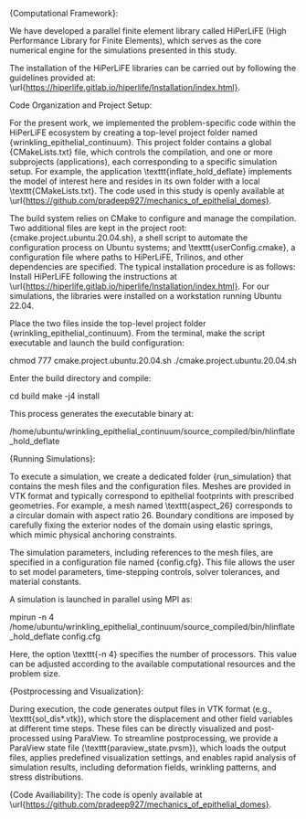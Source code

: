 {Computational Framework}:



We have developed a parallel finite element library called HiPerLiFE (High Performance Library for Finite Elements),
which serves as the core numerical engine for the simulations presented in this study.

The installation of the HiPerLiFE libraries can be carried out by following the guidelines provided at: \url{https://hiperlife.gitlab.io/hiperlife/Installation/index.html}.


Code Organization and Project Setup:

For the present work, we implemented the problem-specific code within the HiPerLiFE ecosystem by creating a top-level project folder named {wrinkling\_epithelial\_continuum}. This project folder contains a global {CMakeLists.txt} file, which controls the compilation, and one or more subprojects (applications), each corresponding to a specific simulation setup. For example, the application \texttt{inflate\_hold\_deflate} implements the model of interest here and resides in its own folder with a local \texttt{CMakeLists.txt}.
The code used in this study is openly available at \url{https://github.com/pradeep927/mechanics_of_epithelial_domes}.



The build system relies on CMake to configure and manage the compilation. Two additional files are kept in the project root: {cmake.project.ubuntu.20.04.sh}, a shell script to automate the configuration process on Ubuntu systems; 
and \texttt{userConfig.cmake}, a configuration file where paths to HiPerLiFE, Trilinos, and other dependencies are specified. The typical installation procedure is as follows: Install HiPerLiFE following the instructions at \url{https://hiperlife.gitlab.io/hiperlife/Installation/index.html}. For our simulations, the libraries were installed on a workstation running Ubuntu 22.04.

Place the two files inside the top-level project folder {wrinkling\_epithelial\_continuum}. From the terminal, make the script executable and launch the build configuration:

chmod 777 cmake.project.ubuntu.20.04.sh
./cmake.project.ubuntu.20.04.sh


Enter the build directory and compile:

cd build
make -j4 install


This process generates the executable binary at:

/home/ubuntu/wrinkling_epithelial_continuum/source_compiled/bin/hlinflate_hold_deflate


{Running Simulations}:

To execute a simulation, we create a dedicated folder {run_simulation} that contains the mesh files and the configuration files. Meshes are provided in VTK format and typically correspond to epithelial footprints with prescribed geometries. For example, a mesh named \texttt{aspect\_26} corresponds to a circular domain with aspect ratio 26. Boundary conditions are imposed by carefully fixing the exterior nodes of the domain using elastic springs, which mimic physical anchoring constraints.

The simulation parameters, including references to the mesh files, are specified in a configuration file named {config.cfg}. This file allows the user to set model parameters, time-stepping controls, solver tolerances, and material constants.

A simulation is launched in parallel using MPI as:

mpirun -n 4 /home/ubuntu/wrinkling_epithelial_continuum/source_compiled/bin/hlinflate_hold_deflate config.cfg

Here, the option \texttt{-n 4} specifies the number of processors. This value can be adjusted according to the available computational resources and the problem size.

{Postprocessing and Visualization}:

During execution, the code generates output files in VTK format (e.g., \texttt{sol_dis*.vtk}), which store the displacement and other field variables at different time steps. These files can be directly visualized and post-processed using ParaView. To streamline postprocessing, we provide a ParaView state file (\texttt{paraview\_state.pvsm}), which loads the output files, applies predefined visualization settings, and enables rapid analysis of simulation results, including deformation fields, wrinkling patterns, and stress distributions.

{Code Availiability}:
The code is openly available at \url{https://github.com/pradeep927/mechanics_of_epithelial_domes}.
